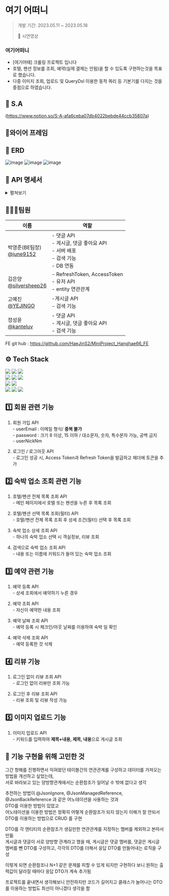 # 여기 어떠니



>개발 기간: 2023.05.11 ~ 2023.05.18</p>🎥 시연영상 

### 여기어떠니
  - [여기어때] 크롤링 프로젝트 입니다
  - 호텔, 펜션 정보를 조회, 예약(실제 결제는 안됨)을 할 수 있도록 구현하는것을 목표로 했습니다.
  - 다중 이미지 조회, 업로드 및 QueryDsl 이용한 동적 쿼리 등 기본기를 다지는 것을 중점으로 하였습니다.

## 📃 S.A
(https://www.notion.so/S-A-afa6ceba07db4022bebde44ccb35807a)

## 📜와이어 프레임

<!-- <img src="![image](https://github.com/AmenityCloneCoding/AmenityClone/assets/122955367/d5c2eaec-d3ae-4482-8fb1-308dfcd61749).png" width="200" height="400"/>
<img src="![image](https://github.com/AmenityCloneCoding/AmenityClone/assets/122955367/f84a03b9-8f04-4bbf-bb12-71cb1098e61b).png" width="200" height="400"/>
<img src="![image](https://github.com/AmenityCloneCoding/AmenityClone/assets/122955367/f7ac4316-166c-4ce8-9851-6a5d347daa82).png" width="200" height="400"/>
<img src="![image](https://github.com/AmenityCloneCoding/AmenityClone/assets/122955367/e94cc01c-8e08-4073-aa88-852bfa32a27f).png" width="200" height="400"/> -->


## 📰 ERD
![image](https://github.com/AmenityCloneCoding/AmenityClone/assets/122955367/98ed39c4-c173-4938-9a99-319bd35718fb)
![image](https://github.com/AmenityCloneCoding/AmenityClone/assets/122955367/7fb5f467-79cd-4a3c-ac30-61bfe173bea1)
![image](https://github.com/AmenityCloneCoding/AmenityClone/assets/122955367/9d02227a-e18b-4b7d-9fe6-7501fcf03c4d)

<!-- <img src="이미지주소.png" width="200" height="400"/>
 -->
 
## 📖 API 명세서
<details>
  <summary> 펼쳐보기 </summary>
<img width="964" alt="hh66 API 명세서" src="https://github.com/seunghee58/miniproject_hanhae66/assets/129656095/719cd245-0070-4e8d-9870-8fb55d2f5265">
</details>

## 👨‍👩‍👧팀원
|이름|역할|
|------|---|
|박영준(BE팀장)</br>[@june9152](https://github.com/june9152)|- 댓글 API</br>- 게시글, 댓글 좋아요 API</br>- 서버 배포</br>- 검색 기능</br>- DB 연동|
|김은양</br>[@silversheep26](https://github.com/silversheep26)|- RefreshToken, AccessToken</br>- 유저 API </br>- entity 연관관계|
|고예진</br>[@YEJINGO](https://github.com/YEJINGO)|-게시글 API</br>-  검색 기능|
|정성윤</br>[@kanteluv](https://github.com/kanteluv)|- 댓글 API </br>- 게시글, 댓글 좋아요 API </br>-  검색 기능|

FE git hub : https://github.com/HaeJinS2/MiniProject_Hanghae66_FE

## ⚙️ Tech Stack
<img src="https://img.shields.io/badge/java-007396?style=for-the-badge&logo=java&logoColor=white"> <img src="https://img.shields.io/badge/spring-6DB33F?style=for-the-badge&logo=spring&logoColor=white"> <img src="https://img.shields.io/badge/springboot-6DB33F?style=for-the-badge&logo=springboot&logoColor=white"> <br>
<img src="https://img.shields.io/badge/react-61DAFB?style=for-the-badge&logo=react&logoColor=black"> <img src="https://img.shields.io/badge/html5-E34F26?style=for-the-badge&logo=html5&logoColor=white"> <img src="https://img.shields.io/badge/css-1572B6?style=for-the-badge&logo=css3&logoColor=white"> <br>
<img src="https://img.shields.io/badge/mysql-4479A1?style=for-the-badge&logo=mysql&logoColor=white"> <img src="https://img.shields.io/badge/amazonaws-232F3E?style=for-the-badge&logo=amazonaws&logoColor=white"> <br>
<img src="https://img.shields.io/badge/git-F05032?style=for-the-badge&logo=git&logoColor=white"> <img src="https://img.shields.io/badge/github-181717?style=for-the-badge&logo=github&logoColor=white"> <img src="https://img.shields.io/badge/gradle-02303A?style=for-the-badge&logo=gradle&logoColor=white">

## 1️⃣ 회원 관련 기능
  1. 회원 가입 API <br>
    - userEmail : 이메일 형식/ **중복 불가** <br>
    - password : 크기 8 이상, 15 이하 / 대소문자, 숫자, 특수문자 가능, 공백 금지 <br>
    - userNickNm  <br>

    
  2. 로그인 / 로그아웃 API<br>
    - 로그인 성공 시, Access Token과 Refresh Token을 발급하고 헤더에 토큰을 추가<br>
  
## 2️⃣ 숙박 업소 조회 관련 기능
  1. 호텔/펜션 전체 목록 조회 API <br>
    - 메인 페이지에서 호텔 또는 펜션을 누른 후 목록 조회 <br>
  
  2. 호텔/펜션 선택 목록 조회(필터) API <br>
    - 호텔/펜션 전체 목록 조회 후 상세 조건(필터) 선택 후 목록 조회  <br>
    
  3. 숙박 업소 상세 조회 API <br>
    - 하나의 숙박 업소 선택 시 객실정보, 리뷰 조회 <br>

  4. 검색으로 숙박 업소 조회 API <br>
    - 내용 또는 이름에 키워드가 들어 있는 숙박 업소 조회 <br>


## 3️⃣ 예약 관련 기능
  1. 예약 등록 API <br>
    - 상세 조회에서 예약하기 누른 경우  <br>
    
  2. 예약 조회 API <br>
    - 자신이 예약한 내용 조회 <br>
    
  3. 예약 날짜 조회 API <br>
    - 예약 등록 시 체크인/아웃 날짜를 이용하여 숙박 일 확인 <br>

  4. 예약 삭제 조회 API <br>
    - 예약 등록한 것 삭제 <br>
  
## 4️⃣ 리뷰 기능

  1. 로그인 없이 리뷰 조회 API <br>
    - 로그인 없이 리뷰만 조회 가능 <br>
  
  2. 로그인 후 리뷰 조회 API <br>
    - 리뷰 조회 및 리뷰 작성 가능 <br>

## 5️⃣ 이미지 업로드 기능

  1. 이미지 업로드 API <br>
    - 키워드를 입력하여 **제목+내용, 제목, 내용**으로 게시글 조회 <br>


## 🚩 기능 구현을 위해 고민한 것

그간 항해를 진행하면서 익혀왔던 테이블간의 연관관계를 구성하고 데이터를 가져오는 방법을 개선하고 싶었는데, <br>
서로 바라보고 있는 양방향관계에서는 순환참조가 일어날 수 밖에 없다고 생각 <br>

추천하는 방법이 @JsonIgnore, @JsonManagedReference, @JsonBackReference 과 같은 어노테이션을 사용하는 것과 <br>
DTO를 이용한 방법이 있었고 <br>
어노테이션을 이용한 방법은 정확히 어떻게 순환참조가 되지 않는지 이해가 잘 안되서 DTO를 이용하는 방법으로 CRUD 를 구현 <br>

DTO를 각 엔티티의 순환참조가 생길만한 연관관계를 지정하는 멤버를 제외하고 본따서 만듦 <br>
게시글과 댓글이 서로 양방향 관계라고 했을 때, 게시글은 댓글 멤버를, 댓글은 게시글 멤버를 뺀 DTO를 구성하고, 각각의  DTO를 더해서 응답 DTO를 만들어내는 로직을 구성 <br>

이렇게 되면 순환참조나 N+1 같은 문제를 피할 수 있게 되지만 구현하다 보니 원하는 출력값이 달라질 때마다 응답 DTO가 계속 추가됨 <br>

프로젝트를 끝내면서 생각해보니 안전하지만 코드가 길어지고 클래스가 늘어나는 DTO를 이용하는 방법도 최선이 아니겠다 생각을 함 <br>
